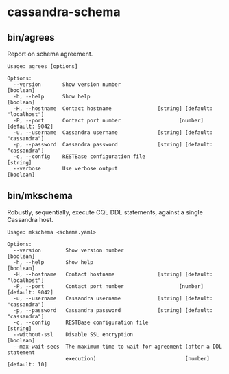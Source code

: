 cassandra-schema
================


bin/agrees
----------
Report on schema agreement.

    Usage: agrees [options]
    
    Options:
      --version       Show version number                                  [boolean]
      -h, --help      Show help                                            [boolean]
      -H, --hostname  Contact hostname               [string] [default: "localhost"]
      -P, --port      Contact port number                   [number] [default: 9042]
      -u, --username  Cassandra username             [string] [default: "cassandra"]
      -p, --password  Cassandra password             [string] [default: "cassandra"]
      -c, --config    RESTBase configuration file                           [string]
      --verbose       Use verbose output                                   [boolean]

bin/mkschema
------------
Robustly, sequentially, execute CQL DDL statements, against a single Cassandra host.

    Usage: mkschema <schema.yaml>
    
    Options:
      --version        Show version number                                 [boolean]
      -h, --help       Show help                                           [boolean]
      -H, --hostname   Contact hostname              [string] [default: "localhost"]
      -P, --port       Contact port number                  [number] [default: 9042]
      -u, --username   Cassandra username            [string] [default: "cassandra"]
      -p, --password   Cassandra password            [string] [default: "cassandra"]
      -c, --config     RESTBase configuration file                          [string]
      --without-ssl    Disable SSL encryption                              [boolean]
      --max-wait-secs  The maximum time to wait for agreement (after a DDL statement
                       execution)                             [number] [default: 10]
    

